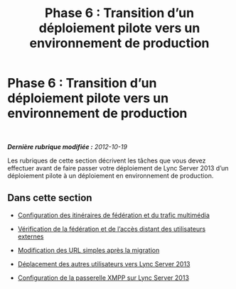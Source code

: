 ﻿---
title: 'Phase 6 : Transition d’un déploiement pilote vers un environnement de production'
TOCTitle: 'Phase 6 : Transition d’un déploiement pilote vers un environnement de production'
ms:assetid: f06425f8-0971-4dd6-9c3c-d400b4a95155
ms:mtpsurl: https://technet.microsoft.com/fr-fr/library/JJ721932(v=OCS.15)
ms:contentKeyID: 49891608
ms.date: 05/20/2016
mtps_version: v=OCS.15
ms.translationtype: HT
---

# Phase 6 : Transition d’un déploiement pilote vers un environnement de production

 

_**Dernière rubrique modifiée :** 2012-10-19_

Les rubriques de cette section décrivent les tâches que vous devez effectuer avant de faire passer votre déploiement de Lync Server 2013 d’un déploiement pilote à un déploiement en environnement de production.

## Dans cette section

  - [Configuration des itinéraires de fédération et du trafic multimédia](configure-federation-routes-and-media-traffic.md)

  - [Vérification de la fédération et de l’accès distant des utilisateurs externes](verify-federation-and-remote-access-for-external-users.md)

  - [Modification des URL simples après la migration](change-simple-urls-after-migration.md)

  - [Déplacement des autres utilisateurs vers Lync Server 2013](move-remaining-users-to-lync-server-2013.md)

  - [Configuration de la passerelle XMPP sur Lync Server 2013](configure-xmpp-gateway-on-lync-server-2013.md)

